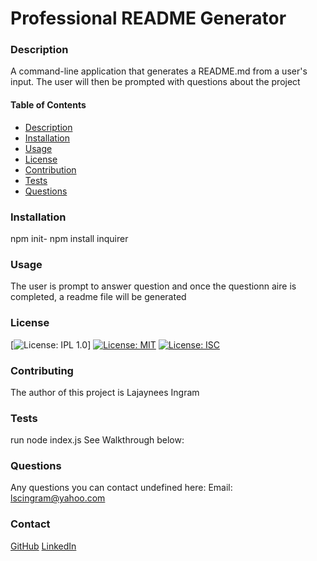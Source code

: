 # Professional README Generator

### Description
  A command-line application that generates a README.md
 from a user's input. The user will then be prompted with questions about the project

#### Table of Contents
 - [Description](#description)
 - [Installation](#installation)
 - [Usage](#usage)
 - [License](#license)
 - [Contribution](#contribution)
 - [Tests](#tests)
 - [Questions](#questions)

### Installation
  npm init- npm install inquirer

### Usage
  The user  is prompt to answer question and  once the questionn
aire is completed, a readme file will be generated

### License

[![License: IPL 1.0](https://img.shields.io/badge/License-IPL%201.0-blue.svg)]
[![License: MIT](https://img.shields.io/badge/License-MIT-yellow.svg)](https://opensource.org/licenses/MIT)
[![License: ISC](https://img.shields.io/badge/License-ISC-blue.svg)](https://opensource.org/licenses/ISC)

### Contributing 
The author of this project is Lajaynees Ingram 
### Tests
run node index.js
See Walkthrough below:

### Questions
Any questions you can contact undefined here:
Email: [lscingram@yahoo.com](mailto:lscingram@yahoo.com)

### Contact
[GitHub](https://github.com/s)
[LinkedIn](https://www.linkedin.com/in/s-ab45a619a/)
